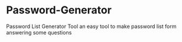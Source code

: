 # Password-Generator
Password List Generator Tool
an easy tool to make password list form answering some questions
